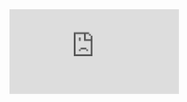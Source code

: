 <iframe src="https://tryhackme.com/api/v2/badges/public-profile?userPublicId=3640490" style='border:none;'></iframe>
